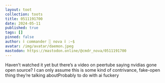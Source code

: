 ```yaml
---
layout: toot
collection: toots
title: 0511191700
date: 2024-05-11
published: true
tags: []
pinned: false
author: ⸸ commander ░ nova ⸸ :~$
avatar: /img/avatar/daemon.jpeg
mastodon: https://mastodon.online/@cmdr_nova/0511191700
---
```


Haven’t watched it yet but there’s a video on peertube saying nvidias gone open source? I can only assume this is some kind of contrivance, fake-open thing they’re talking aboutProbably to do with ai fuckery
